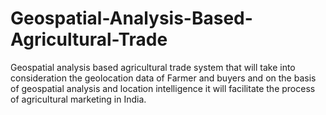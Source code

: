 # Geospatial-Analysis-Based-Agricultural-Trade

Geospatial analysis based agricultural trade system that will take
into consideration the geolocation data of Farmer and buyers and on the basis of
geospatial analysis and location intelligence it will facilitate the process of
agricultural marketing in India.

